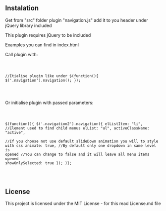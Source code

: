 <h2>Instalation</h2>
<p>Get from "src" folder plugin "navigation.js" add it to you header under jQuery library included</p>
<p>This plugin requires jQuery to be included</p>
<p>Examples you can find in index.html</p>
<p>
	Call plugin with:
</p>
<p>
<pre lang="no-highlight">
<code>

//Itialise plugin like under
$(function(){
	$('.navigation').navigation();
});

</code>
</pre>

</p>
<p>
	Or initialise plugin with passed parameters:
</p>
<p>
<pre lang="no-highlight">
<code>

$(function(){
	$('.navigation2').navigation({
		elListItem: "li",
		//Element used to find child menus
		elList: "ul",
		activeClassName: "active",	
		//If you choose not use default slideDown animation you will to style with css
		animate: true,
		//By default only one dropdown in same level is opened
		//You can change to false and it will leave all menu items opened
		showOnlySelected: true
	});
)};

</code>
</pre>
</p>
<h2><a id="user-content-license" class="anchor" aria-hidden="true" href="#license"></a>License</h2>
<p>This project is licensed under the MIT License - for this read License.md file</p>